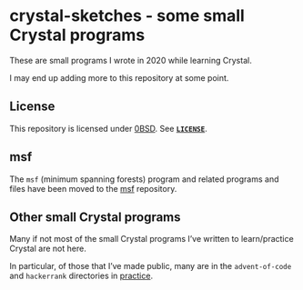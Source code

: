 # crystal-sketches - some small Crystal programs

These are small programs I wrote in 2020 while learning Crystal.

I may end up adding more to this repository at some point.

## License

This repository is licensed under [0BSD](https://spdx.org/licenses/0BSD.html).
See [**`LICENSE`**](LICENSE).

## msf

The `msf` (minimum spanning forests) program and related programs and files have
been moved to the [msf](https://github.com/EliahKagan/msf) repository.

## Other small Crystal programs

Many if not most of the small Crystal programs I&rsquo;ve written to
learn/practice Crystal are not here.

In particular, of those that I&rsquo;ve made public, many are in the
`advent-of-code` and `hackerrank` directories in
[practice](https://github.com/EliahKagan/practice).
